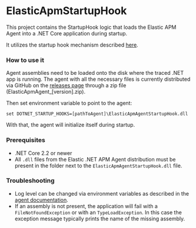 # ElasticApmStartupHook

This project contains the StartupHook logic that loads the Elastic APM Agent into a .NET Core application during startup.

It utilizes the startup hook mechanism described [here](https://github.com/dotnet/runtime/blob/master/docs/design/features/host-startup-hook.md).

### How to use it

Agent assemblies need to be loaded onto the disk where the traced .NET app is running. The agent with all the necessary files is currently distributed via GitHub on the [releases page](https://github.com/elastic/apm-agent-dotnet/releases) through a zip file (ElasticApmAgent_[version].zip).

Then set environment variable to point to the agent:

```
set DOTNET_STARTUP_HOOKS=[pathToAgent]\ElasticApmAgentStartupHook.dll
```

With that, the agent will initialize itself during startup.

### Prerequisites

- .NET Core 2.2 or newer 
- All `.dll` files from the Elastic .NET APM Agent distribution must be present in the folder next to the `ElasticApmAgentStartupHook.dll` file.

### Troubleshooting

- Log level can be changed via environment variables as described in the [agent documentation](https://www.elastic.co/guide/en/apm/agent/dotnet/current/config-all-options-summary.html).
- If an assembly is not present, the application will fail with a `FileNotFoundException` or with an `TypeLoadException`. In this case the exception message typically prints the name of the missing assembly.